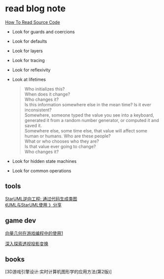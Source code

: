 # read blog note

[How To Read Source Code](https://github.com/aredridel/how-to-read-code/blob/master/how-to-read-code.md)

- Look for guards and coercions
- Look for defaults
- Look for layers
- Look for tracing
- Look for reflexivity
- Look at lifetimes
  > Who initializes this?  
When does it change?  
Who changes it?  
Is this information somewhere else in the mean time? 
Is it ever inconsistent?  
Somewhere, someone typed the value you see into a keyboard, generated it from a random number generator, or computed it and saved it.    
Somewhere else, some time else, that value will affect some human or humans.   Who are these people?    
What or who chooses who they are?  
Is that value ever going to change?  
Who changes it?  

- Look for hidden state machines
- Look for common operations

## tools
[StarUML逆向工程: 通过代码生成类图](https://blog.csdn.net/qq_20480611/article/details/51287038)  
[《UML与StarUML使用 》分享](https://www.jianshu.com/p/abe2df1b96cf)


## game dev
[向量几何在游戏编程中的使用1](https://blog.csdn.net/popy007/article/details/376934?reload)

[深入探索透视投影变换](https://blog.csdn.net/popy007/article/details/1797121)


## books
[3D游戏引擎设计:实时计算机图形学的应用方法(第2版)]